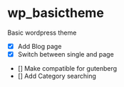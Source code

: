# wp_basictheme

Basic wordpress theme

- [x] Add Blog page
- [x] Switch between single and page
- [] Make compatible for gutenberg
- [] Add Category searching
